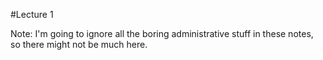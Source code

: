 #Lecture 1

Note: I'm going to ignore all the boring administrative stuff in these notes, so there might not be much here.
